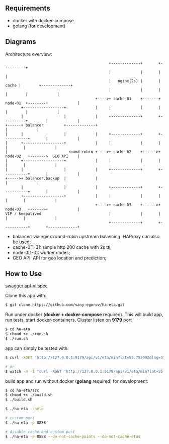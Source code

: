 Requirements
------------

- docker with docker-compose
- golang (for development)

Diagrams
--------

Architecture overview:
```
                                              +-------------+       +----------+
                                              |             |       |          |
                                              |   nginx(2s) |       |    cache |        +-------------+
                                              |             |       |          |        |             |
                                        +---->+ cache-01    +-------+ node-01  +--------+             |
       +------------------+             |     |             |       |          |        |             |
       |                  |             |     +-------------+       +----------+        |             |
+------+ balancer         +-------------+                                               |             |
|      |                  |             |     +-------------+       +-----------+       |             |
|      +------------------+             |     |             |       |           |       |             |
|                           round-robin +---->+ cache-02    +------>+ node-02   +------->  GEO API    |
|      +------------------+             |     |             |       |           |       |             |
|      |                  |             |     +-------------+       +-----------+       |             |
+----->+ balancer.backup  |             |                                               |             |
       |                  |             |     +-------------+       +-----------+       |             |
       +------------------+             |     |             |       |           |       |             |
                                        +---->+ cache-03    +------>+ node-03   +------>+             |
VIP / keepalived                              |             |       |           |       |             |
                                              +-------------+       +-----------+       +-------------+
```

- balancer: via nginx round-robin upstream balancing. HAProxy can also be used;
- cache-0[1-3]: simple http 200 cache with 2s ttl;
- node-0[1-3]: worker nodes;
- GEO API: API for geo location and prediction;

How to Use
----------

[swagger api-vi spec](./blob/master/src/assets/api-v1.yml)

Clone this app with:
``` bash
$ git clone https://github.com/vany-egorov/ha-eta.git
```

Run under docker (**docker + docker-compose** required).
This will build app, run tests, start docker-containers.
Cluster listen on **9179** port
``` bash
$ cd ha-eta
$ chmod +x ./run.sh
$ ./run.sh
```

app can simply be tested with:
```bash
$ curl -XGET 'http://127.0.0.1:9179/api/v1/eta/min?lat=55.752992&lng=37.618333'

# or
$ watch -n -1 "curl -XGET 'http://127.0.0.1:9179/api/v1/eta/min?lat=55.752992&lng=37.618333'"
```

build app and run without docker (**golang** required) for development:
``` bash
$ cd ha-eta/src
$ chmod +x ./build.sh
$ ./build.sh

$ ./ha-eta --help

# сustom port
$ ./ha-eta -p 8888

# disable cache and custom port
$ ./ha-eta -p 8888 --do-not-cache-points --do-not-cache-etas
```
